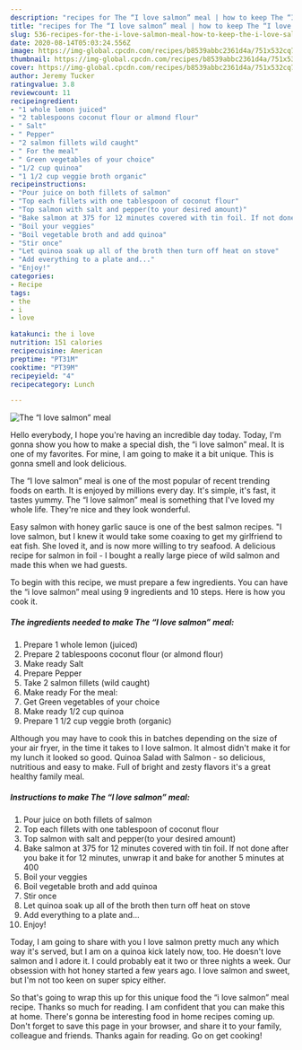 ```yaml
---
description: "recipes for The “I love salmon” meal | how to keep The “I love salmon” meal"
title: "recipes for The “I love salmon” meal | how to keep The “I love salmon” meal"
slug: 536-recipes-for-the-i-love-salmon-meal-how-to-keep-the-i-love-salmon-meal
date: 2020-08-14T05:03:24.556Z
image: https://img-global.cpcdn.com/recipes/b8539abbc2361d4a/751x532cq70/the-i-love-salmon-meal-recipe-main-photo.jpg
thumbnail: https://img-global.cpcdn.com/recipes/b8539abbc2361d4a/751x532cq70/the-i-love-salmon-meal-recipe-main-photo.jpg
cover: https://img-global.cpcdn.com/recipes/b8539abbc2361d4a/751x532cq70/the-i-love-salmon-meal-recipe-main-photo.jpg
author: Jeremy Tucker
ratingvalue: 3.8
reviewcount: 11
recipeingredient:
- "1 whole lemon juiced"
- "2 tablespoons coconut flour or almond flour"
- " Salt"
- " Pepper"
- "2 salmon fillets wild caught"
- " For the meal"
- " Green vegetables of your choice"
- "1/2 cup quinoa"
- "1 1/2 cup veggie broth organic"
recipeinstructions:
- "Pour juice on both fillets of salmon"
- "Top each fillets with one tablespoon of coconut flour"
- "Top salmon with salt and pepper(to your desired amount)"
- "Bake salmon at 375 for 12 minutes covered with tin foil. If not done after you bake it for 12 minutes, unwrap it and bake for another 5 minutes at 400"
- "Boil your veggies"
- "Boil vegetable broth and add quinoa"
- "Stir once"
- "Let quinoa soak up all of the broth then turn off heat on stove"
- "Add everything to a plate and..."
- "Enjoy!"
categories:
- Recipe
tags:
- the
- i
- love

katakunci: the i love 
nutrition: 151 calories
recipecuisine: American
preptime: "PT31M"
cooktime: "PT39M"
recipeyield: "4"
recipecategory: Lunch

---
```



![The “I love salmon” meal](https://img-global.cpcdn.com/recipes/b8539abbc2361d4a/751x532cq70/the-i-love-salmon-meal-recipe-main-photo.jpg)

Hello everybody, I hope you're having an incredible day today. Today, I'm gonna show you how to make a special dish, the “i love salmon” meal. It is one of my favorites. For mine, I am going to make it a bit unique. This is gonna smell and look delicious.

The “I love salmon” meal is one of the most popular of recent trending foods on earth. It is enjoyed by millions every day. It's simple, it's fast, it tastes yummy. The “I love salmon” meal is something that I've loved my whole life. They're nice and they look wonderful.

Easy salmon with honey garlic sauce is one of the best salmon recipes. &#34;I love salmon, but I knew it would take some coaxing to get my girlfriend to eat fish. She loved it, and is now more willing to try seafood. A delicious recipe for salmon in foil - I bought a really large piece of wild salmon and made this when we had guests.


To begin with this recipe, we must prepare a few ingredients. You can have the “i love salmon” meal using 9 ingredients and 10 steps. Here is how you cook it.

<!--inarticleads1-->

##### The ingredients needed to make The “I love salmon” meal:

1. Prepare 1 whole lemon (juiced)
1. Prepare 2 tablespoons coconut flour (or almond flour)
1. Make ready  Salt
1. Prepare  Pepper
1. Take 2 salmon fillets (wild caught)
1. Make ready  For the meal:
1. Get  Green vegetables of your choice
1. Make ready 1/2 cup quinoa
1. Prepare 1 1/2 cup veggie broth (organic)


Although you may have to cook this in batches depending on the size of your air fryer, in the time it takes to I love salmon. It almost didn&#39;t make it for my lunch it looked so good. Quinoa Salad with Salmon - so delicious, nutritious and easy to make. Full of bright and zesty flavors it&#39;s a great healthy family meal. 

<!--inarticleads2-->

##### Instructions to make The “I love salmon” meal:

1. Pour juice on both fillets of salmon
1. Top each fillets with one tablespoon of coconut flour
1. Top salmon with salt and pepper(to your desired amount)
1. Bake salmon at 375 for 12 minutes covered with tin foil. If not done after you bake it for 12 minutes, unwrap it and bake for another 5 minutes at 400
1. Boil your veggies
1. Boil vegetable broth and add quinoa
1. Stir once
1. Let quinoa soak up all of the broth then turn off heat on stove
1. Add everything to a plate and...
1. Enjoy!


Today, I am going to share with you I love salmon pretty much any which way it&#39;s served, but I am on a quinoa kick lately now, too. He doesn&#39;t love salmon and I adore it. I could probably eat it two or three nights a week. Our obsession with hot honey started a few years ago. I love salmon and sweet, but I&#39;m not too keen on super spicy either. 

So that's going to wrap this up for this unique food the “i love salmon” meal recipe. Thanks so much for reading. I am confident that you can make this at home. There's gonna be interesting food in home recipes coming up. Don't forget to save this page in your browser, and share it to your family, colleague and friends. Thanks again for reading. Go on get cooking!
